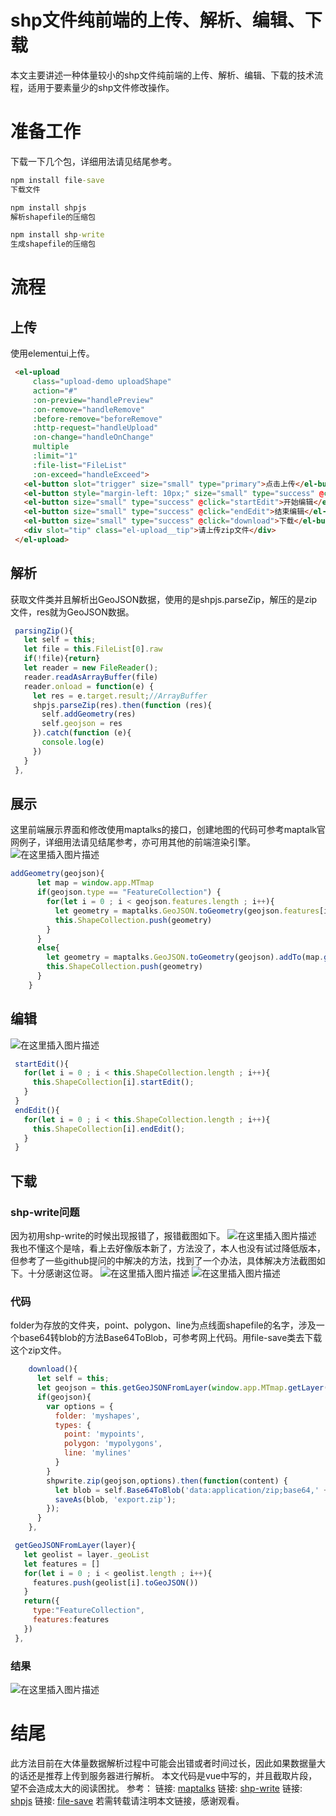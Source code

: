 # shp文件纯前端的上传、解析、编辑、下载
本文主要讲述一种体量较小的shp文件纯前端的上传、解析、编辑、下载的技术流程，适用于要素量少的shp文件修改操作。
# 准备工作
下载一下几个包，详细用法请见结尾参考。
```cmd
npm install file-save
下载文件

npm install shpjs
解析shapefile的压缩包

npm install shp-write
生成shapefile的压缩包
```
# 流程
## 上传
使用elementui上传。
```html
 <el-upload
     class="upload-demo uploadShape"
     action="#"
     :on-preview="handlePreview"
     :on-remove="handleRemove"
     :before-remove="beforeRemove"
     :http-request="handleUpload"
     :on-change="handleOnChange"
     multiple
     :limit="1"
     :file-list="FileList"
     :on-exceed="handleExceed">
   <el-button slot="trigger" size="small" type="primary">点击上传</el-button>
   <el-button style="margin-left: 10px;" size="small" type="success" @click="parsingZip">解析</el-button>
   <el-button size="small" type="success" @click="startEdit">开始编辑</el-button>
   <el-button size="small" type="success" @click="endEdit">结束编辑</el-button>
   <el-button size="small" type="success" @click="download">下载</el-button>
   <div slot="tip" class="el-upload__tip">请上传zip文件</div>
 </el-upload>
```
## 解析
获取文件类并且解析出GeoJSON数据，使用的是shpjs.parseZip，解压的是zip文件，res就为GeoJSON数据。
```js
 parsingZip(){
   let self = this;
   let file = this.FileList[0].raw
   if(!file){return}
   let reader = new FileReader();
   reader.readAsArrayBuffer(file)
   reader.onload = function(e) {
     let res = e.target.result;//ArrayBuffer
     shpjs.parseZip(res).then(function (res){
       self.addGeometry(res)
       self.geojson = res
     }).catch(function (e){
       console.log(e)
     })
   }
 },
```
## 展示
这里前端展示界面和修改使用maptalks的接口，创建地图的代码可参考maptalk官网例子，详细用法请见结尾参考，亦可用其他的前端渲染引擎。
![在这里插入图片描述](https://img-blog.csdnimg.cn/e48702ad0d2046e38e66ddaf8847a55a.png)
```js
addGeometry(geojson){
      let map = window.app.MTmap
      if(geojson.type == "FeatureCollection") {
        for(let i = 0 ; i < geojson.features.length ; i++){
          let geometry = maptalks.GeoJSON.toGeometry(geojson.features[i]).addTo(map.getLayer('v'));
          this.ShapeCollection.push(geometry)
        }
      }
      else{
        let geometry = maptalks.GeoJSON.toGeometry(geojson).addTo(map.getLayer('v'));
        this.ShapeCollection.push(geometry)
      }
    }
```
## 编辑
![在这里插入图片描述](https://img-blog.csdnimg.cn/26beae21a8b0492ea5567f8affa2ee2a.png)


```js
 startEdit(){
   for(let i = 0 ; i < this.ShapeCollection.length ; i++){
     this.ShapeCollection[i].startEdit();
   }
 }
 endEdit(){
   for(let i = 0 ; i < this.ShapeCollection.length ; i++){
     this.ShapeCollection[i].endEdit();
   }
 }
```
## 下载
### shp-write问题
因为初用shp-write的时候出现报错了，报错截图如下。
![在这里插入图片描述](https://img-blog.csdnimg.cn/16dceecd85704a759e087303c3e6218a.png)
我也不懂这个是啥，看上去好像版本新了，方法没了，本人也没有试过降低版本，但参考了一些github提问的中解决的方法，找到了一个办法，具体解决方法截图如下。十分感谢这位哥。
![在这里插入图片描述](https://img-blog.csdnimg.cn/64ca95e4cedb45e8a9f7b9a36402e854.png)
![在这里插入图片描述](https://img-blog.csdnimg.cn/93f2cd39490d4bde9caea531ecc6ffca.png)
### 代码
folder为存放的文件夹，point、polygon、line为点线面shapefile的名字，涉及一个base64转blob的方法Base64ToBlob，可参考网上代码。用file-save类去下载这个zip文件。
```js
    download(){
      let self = this;
      let geojson = this.getGeoJSONFromLayer(window.app.MTmap.getLayer('v'))
      if(geojson){
        var options = {
          folder: 'myshapes',
          types: {
            point: 'mypoints',
            polygon: 'mypolygons',
            line: 'mylines'
          }
        }
        shpwrite.zip(geojson,options).then(function(content) {
          let blob = self.Base64ToBlob('data:application/zip;base64,' + content)
          saveAs(blob, 'export.zip');
        });
      }
    },
```
```js
 getGeoJSONFromLayer(layer){
   let geolist = layer._geoList
   let features = []
   for(let i = 0 ; i < geolist.length ; i++){
     features.push(geolist[i].toGeoJSON())
   }
   return({
     type:"FeatureCollection",
     features:features
   })
 },
```
### 结果
![在这里插入图片描述](https://img-blog.csdnimg.cn/785e09209aa6491d93a17542bcbede7e.png)
# 结尾
此方法目前在大体量数据解析过程中可能会出错或者时间过长，因此如果数据量大的话还是推荐上传到服务器进行解析。
本文代码是vue中写的，并且截取片段，望不会造成太大的阅读困扰。
参考：
链接: [maptalks](https://maptalks.org/maptalks.js/api/1.x/Map.html)
链接: [shp-write](https://github.com/mapbox/shp-write/issues/48)
链接: [shpjs](https://github.com/sitna/shapefile-js/pkgs/npm/shpjs)
链接: [file-save](https://github.com/eligrey/FileSaver.js)
若需转载请注明本文链接，感谢观看。


